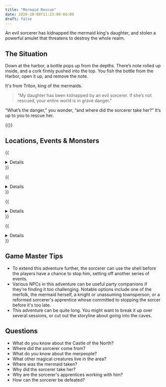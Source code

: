 ```yaml
---
title: "Mermaid Rescue"
date: 2020-10-08T11:23:08-04:00
draft: false
---
```


An evil sorcerer has kidnapped the mermaid king's daughter, and stolen a powerful amulet that threatens to destroy the whole realm.

<div data-toc="In This Adventure"></div>



## The Situation

Down at the harbor, a bottle pops up from the depths. There’s note rolled up inside, and a cork firmly pushed into the top. You fish the bottle from the Harbor, open it up, and remove the note.

It's from Triton, king of the mermaids.

> “My daughter has been kidnapped by an evil sorcerer. If she’s not rescued, your entire world is in grave danger.”

“What’s the danger,” you wonder, “and where did the sorcerer take her?” It’s up to you to rescue her.

{{<maps href="/downloads/assets_mermaid-rescue.pdf">}}



## Locations, Events & Monsters

{{<details summary="The Castle of the North." blurb="The giant Castle of the North towers above you. Thankfully, the drawbridge is down. You cross it, and enter the castle courtyard. Knights and townspeople scurry about, busy with the day’s tasks.">}}
- _Locations_
	+ **The Shop Cart.** You approach the shop owner, who waves her hands over her numerous wares with a flourish. “See anything of interest,” she asks?
	+ **The Planning Room.** You walk through the door into the first room on the right. There’s a table and chairs, and some maps on the wall. Clearly, this is a meeting space of some sort. The space is otherwise empty.
	+ **The Supply Closet.** There are some brooms and mops leaning against the wall in one corner, and a handful of buckets in another. A sink with water is against the wall between them.
	+ **The Pantry.** You look around and see nothing but food. The whole is stacked floor to ceiling with bread, cured meats, and dried fruits.
	+ **The Vault.** As soon as the door opens, you hear the clinking of coins. Against he back wall is a table. Seated at it is a tiny goblin, with tall pointed ears and a hunch in his back, counting a massive pile of gold coins and noting them in a small journal. On either side are tall shelves stacked high with coins, jewels, and other objects of value.
	+ **The Tower.** The moment you enter the tower, you sense that something is amiss. A dark, magical aura fills the first floor. The tower is filled with traps, monsters, and, on the top floor, either the wizard himself or evidence that he was here.
	+ **The Dungeon.** You open the door and peer into it. A narrow winding staircase leads down. You feel a damp, cold breeze blowing. The yelling gets louder. “Help! Help!” In the dungeon, you'll find the mermaid locked in a cell.
- _Events_
	+ Everyone in the Castle courtyard seems dazed or "off"
	+ Enchanted brooms attack
	+ The players encounter and have an initial battle with the sorcerer. He takes off before the battle is over.
	+ The mermaid's cell is magically locked. She informs the players that...
		* The only way to unlock it is with a key forged by one of the dwarves in the Mines of the Mountain
		* Her magical shell was stolen, and with it, the sorcerer can command an army of sea creatures to invade the land
- _Monsters_
	+ {{<monster name="Knight">}}
	+ {{<monster name="Townspeople">}}
	+ {{<monster-extend name="Enchanted Objects" display="Enchanted Broom">}}
	+ {{<monster name="Sorcerer">}}
{{</details>}}

{{<details summary="The Mines of the Mountain." blurb="Approaching the mountains, you're greeting by a gruff dwarf named Targus Balefrost. Once he learns of your need for a magic key, he informs you that you'll need to retrieve the _Torch of Hallows_ from deep within the Mines for him to complete his task.">}}
- _Locations_
	+ **The Ledge.** It’s about 12 feet high, with a rough face. Plenty of places to tuck hands and feet if you wanted to try to climb it. But if you fall, you could get hurt.
	+ **Cavern of the Hydra.** You enter a dark, cavernous space. It’s about 30 feet wide and 20 feet high. A pile of fallen rocks sits against the wall to one side. Stalactites hang from the ceiling, and a stalagmites grow from the ground. You hear the drip of water. Then you hear a low grow.
	+ **The Cliff.** You stop suddenly, put your arm out, and tell the rest of the group to back up slowly. You’ve just come across a deep crevice plunging into the darkness. It’s about ten feet from one side to the other, and there’s a small ledge about five feet down on the far side.
	+ **Underwater Tunnel.** You come to a murky pool of water. It looks to be about 15 feet deep. Directly ahead of you is a solid wall of rock. Staring into the gloom, you notice what appears to be a small opening at the bottom of the pool, along the far wall. You don’t know what’s on the other side.
	+ **Cavern of the Crab.** You enter another cavernous room. Bioluminescent algae casts a blue/green glow into the space, which reflects off the giant rock in the middle of the room. Towards the back of the cavern are gold coins, jewels, and what appear to be magical artifacts. Suddenly, the giant rock in the middle of the room shakes and rises. It's a giant crab!
	+ **The Hall of the Torch of Hallows.** You see the glowing flame reflecting off the wall before you even enter the room. As you step into the space, you see it: the Torch of Hallows.
- _Monsters_
	+ {{<monster name="Hydra">}}
	+ {{<monster name="Wolf">}}
	+ {{<monster name="Crab (Giant)">}}
{{</details>}}

{{<details summary="The Mountain Pass." blurb="A winding path through the mountains. The pass is filled with dangerous terrain, goblins, and cyclops.">}}
- _Events_
	+ Players encounter rough terrain, or a cliff face that needs to be scaled
	+ Players are ambushed by several monsters
- _Monsters_
	+ {{<monster name="Goblin">}}
	+ {{<monster name="Cyclops">}}
{{</details>}}

{{<details summary="The Hideout." blurb="A former mountain outpost where the sorcerer and his minions are now hiding. There's a rotting bridge traversing a rapidly moving stream that leads to the front entrance. The walls are crumbling, and the building is in heavy disrepair." margin="true">}}
- _Events_
	+ A small group of Sorcerer's Apprentices ambush the players when they enter the hideout
	+ The sorcerer is preparing to use the shell when the players find him
- _Monsters_
	+ {{<monster name="Sorcerer's Apprentice">}}
	+ {{<monster name="Sorcerer">}}
{{</details>}}



## Game Master Tips

- To extend this adventure further, the sorcerer can use the shell before the players have a chance to stop him, setting off another series of events.
- Various NPCs in this adventure can be useful party companions if they're finding it too challenging. Notable options include one of the merfolk, the mermaid herself, a knight or unassuming townsperson, or a reformed sorcerer's apprentice whose committed to stopping the sorcer before it's too late.
- This adventure can be quite long. You might want to break it up over several sessions, or cut out the storyline about going into the caves.



## Questions

- What do you know about the Castle of the North?
- Where did the sorcerer come from?
- What do you know about the merpeople?
- What other magical creatures live in the area?
- Where was the mermaid taken?
- Why did the sorcerer take her?
- Why are the sorcerer's apprentices working with him?
- How can the sorcerer be defeated?